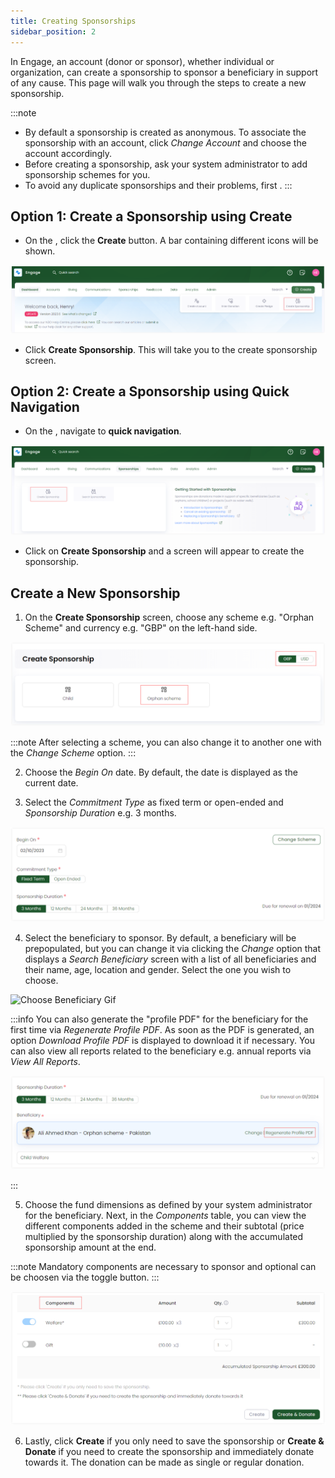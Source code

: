 ```yaml
---
title: Creating Sponsorships
sidebar_position: 2
---
```


In Engage, an account (donor or sponsor), whether individual or organization, can create a sponsorship to sponsor a beneficiary in support of any cause. This page will walk you through the steps to create a new sponsorship.

:::note
- By default a sponsorship is created as anonymous. To associate the sponsorship with an account, click *Change Account* and choose the account accordingly.
- Before creating a sponsorship, ask your system administrator to add sponsorship schemes for you.
- To avoid any duplicate sponsorships and their problems, first <K2Link route="docs/engage/sponsorships/searching-sponsorships/" text="search for a sponsorship within Engage" isInternal/>.
:::

## Option 1: Create a Sponsorship using Create

- On the <K2Link route="dashboard" text="Engage dashboard" isEngage />, click the **Create** button. A bar containing different icons will be shown.

![Create Sponsorship Dashboard Video](./create-sponsorship-dashboard.png)

- Click **Create Sponsorship**. This will take you to the create sponsorship screen.

## Option 2: Create a Sponsorship using Quick Navigation

- On the <K2Link route="sponsorships" text="Sponsorship dashboard" isEngage />, navigate to **quick navigation**.

![Create Sponsorship Quick Navigation](./create-sponsorship-quick-navigation.png)

- Click on **Create Sponsorship** and a screen will appear to create the sponsorship.

## Create a New Sponsorship

1. On the **Create Sponsorship** screen, choose any scheme e.g. "Orphan Scheme" and currency e.g. "GBP" on the left-hand side.

![Choose Scheme and Currency](./choose-scheme-and-currency.png)

:::note
After selecting a scheme, you can also change it to another one with the *Change Scheme* option. 
:::

2. Choose the *Begin On* date. By default, the date is displayed as the current date.

3. Select the *Commitment Type* as fixed term or open-ended and *Sponsorship Duration* e.g. 3 months.

![Choose Date and Others](./choose-date-and-others.png)

4. Select the beneficiary to sponsor. By default, a beneficiary will be prepopulated, but you can change it via clicking the *Change* option that displays a *Search Beneficiary* screen with a list of all beneficiaries and their name, age, location and gender. Select the one you wish to choose.

![Choose Beneficiary Gif](./choose-beneficiary.gif)

:::info
You can also generate the "profile PDF" for the beneficiary for the first time via *Regenerate Profile PDF*. As soon as the PDF is generated, an option *Download Profile PDF* is displayed to download it if necessary. You can also view all reports related to the beneficiary e.g. annual reports via *View All Reports*.  

![Download PDF and Report](./regenerate-profile-pdf.png)

:::

5. Choose the fund dimensions as defined by your system administrator for the beneficiary. Next, in the *Components* table, you can view the different components added in the scheme and their subtotal (price multiplied by the sponsorship duration) along with the accumulated sponsorship amount at the end. 

:::note
Mandatory components are necessary to sponsor and optional can be choosen via the toggle button.
:::

![Components Table](./components-table.png)

6. Lastly, click **Create** if you only need to save the sponsorship or **Create & Donate** if you need to create the sponsorship and immediately donate towards it. The donation can be made as single or regular donation.